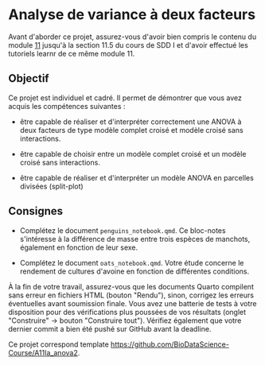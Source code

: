# Analyse de variance à deux facteurs

Avant d'aborder ce projet, assurez-vous d'avoir bien compris le contenu du module [11](https://wp.sciviews.org/sdd-umons/?iframe=wp.sciviews.org/sdd-umons-2023/variance2.html) jusqu'à la section 11.5 du cours de SDD I et d'avoir effectué les tutoriels learnr de ce même module 11.

## Objectif

Ce projet est individuel et cadré. Il permet de démontrer que vous avez acquis les compétences suivantes :

-   être capable de réaliser et d'interpréter correctement une ANOVA à deux facteurs de type modèle complet croisé et modèle croisé sans interactions.

-   être capable de choisir entre un modèle complet croisé et un modèle croisé sans interactions.

-   être capable de réaliser et d'interpréter un modèle ANOVA en parcelles divisées (split-plot)

## Consignes

-   Complétez le document `penguins_notebook.qmd`. Ce bloc-notes s'intéresse à la différence de masse entre trois espèces de manchots, également en fonction de leur sexe.

-   Complétez le document `oats_notebook.qmd`. Votre étude concerne le rendement de cultures d'avoine en fonction de différentes conditions.

À la fin de votre travail, assurez-vous que les documents Quarto compilent sans erreur en fichiers HTML (bouton "Rendu"), sinon, corrigez les erreurs éventuelles avant soumission finale. Vous avez une batterie de tests à votre disposition pour des vérifications plus poussées de vos résultats (onglet "Construire" -> bouton "Construire tout"). Vérifiez également que votre dernier commit a bien été pushé sur GitHub avant la deadline.

Ce projet correspond template <https://github.com/BioDataScience-Course/A11Ia_anova2>.
